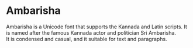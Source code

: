 # Ambarisha

Ambarisha is a Unicode font that supports the Kannada and Latin scripts. 
It is named after the famous Kannada actor and politician Sri Ambarisha.  
It is condensed and casual, and it suitable for text and paragraphs.
